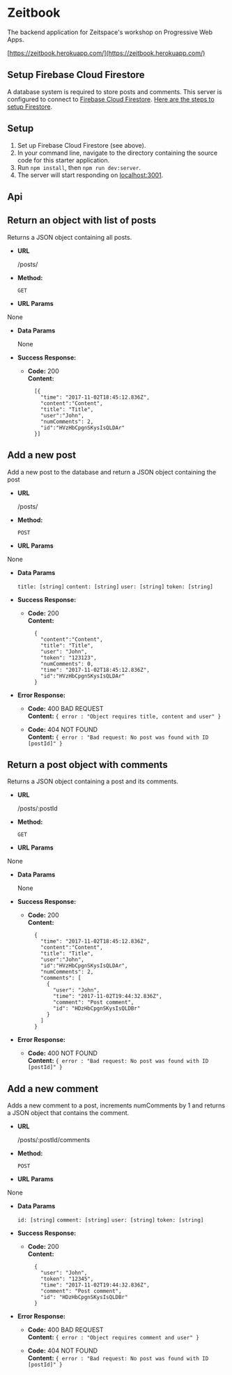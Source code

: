 # Zeitbook

The backend application for Zeitspace's workshop on Progressive Web Apps.

[https://zeitbook.herokuapp.com/](https://zeitbook.herokuapp.com/)

## Setup Firebase Cloud Firestore
A database system is required to store posts and comments. This server is configured to connect to [Firebase Cloud Firestore](https://firebase.google.com/docs/firestore/). [Here are the steps to setup Firestore](./firebase-steps/setup-firestore.md).

## Setup

1. Set up Firebase Cloud Firestore (see above).
1. In your command line, navigate to the directory containing the source code for this starter application.
1. Run `npm install`, then `npm run dev:server`.
1. The server will start responding on [localhost:3001](localhost:3001).

## Api

**Return an object with list of posts**
----
  Returns a JSON object containing all posts.

* **URL**

  /posts/

* **Method:**

  `GET`

*  **URL Params**

  None

* **Data Params**

  None

* **Success Response:**

  * **Code:** 200 <br />
    **Content:**
    ```
      [{
        "time": "2017-11-02T18:45:12.836Z",
        "content":"Content",
        "title": "Title",
        "user":"John",
        "numComments": 2,
        "id":"HVzHbCpgnSKysIsQLDAr"
      }]
    ```

**Add a new post**
----
  Add a new post to the database and return a JSON object containing the post

* **URL**

  /posts/

* **Method:**

  `POST`

*  **URL Params**

  None

* **Data Params**

  `title: [string]`
  `content: [string]`
  `user: [string]`
  `token: [string]`

* **Success Response:**

  * **Code:** 200 <br />
    **Content:**
    ```
      {
        "content":"Content",
        "title": "Title",
        "user": "John",
        "token": "123123",
        "numComments": 0,
        "time": "2017-11-02T18:45:12.836Z",
        "id":"HVzHbCpgnSKysIsQLDAr"
      }
    ```

* **Error Response:**

  * **Code:** 400 BAD REQUEST <br />
    **Content:** `{ error : "Object requires title, content and user" }`

  * **Code:** 404 NOT FOUND <br />
    **Content:** `{ error : "Bad request: No post was found with ID [postId]" }`

**Return a post object with comments**
----
  Returns a JSON object containing a post and its comments.

* **URL**

  /posts/:postId

* **Method:**

  `GET`

*  **URL Params**

  None

* **Data Params**

  None

* **Success Response:**

  * **Code:** 200 <br />
    **Content:**
    ```
      {
        "time": "2017-11-02T18:45:12.836Z",
        "content":"Content",
        "title": "Title",
        "user":"John",
        "id":"HVzHbCpgnSKysIsQLDAr",
        "numComments": 2,
        "comments": [
          {
            "user": "John",
            "time": "2017-11-02T19:44:32.836Z",
            "comment": "Post comment",
            "id": "HDzHbCpgnSKysIsQLDBr"
          }
        ]
      }
    ```

* **Error Response:**

  * **Code:** 400 NOT FOUND <br />
    **Content:** `{ error : "Bad request: No post was found with ID [postId]" }`

**Add a new comment**
----
  Adds a new comment to a post, increments numComments by 1 and returns a JSON object that contains the comment.

* **URL**

  /posts/:postId/comments

* **Method:**

  `POST`

*  **URL Params**

  None

* **Data Params**

  `id: [string]`
  `comment: [string]`
  `user: [string]`
  `token: [string]`

* **Success Response:**

  * **Code:** 200 <br />
    **Content:**
    ```
      {
        "user": "John",
        "token": "12345",
        "time": "2017-11-02T19:44:32.836Z",
        "comment": "Post comment",
        "id": "HDzHbCpgnSKysIsQLDBr"
      }
    ```

* **Error Response:**

  * **Code:** 400 BAD REQUEST <br />
    **Content:** `{ error : "Object requires comment and user" }`

  * **Code:** 404 NOT FOUND <br />
    **Content:** `{ error : "Bad request: No post was found with ID [postId]" }`
